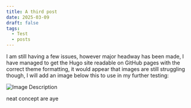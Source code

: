 ```yaml
---
title: A third post
date: 2025-03-09
draft: false
tags:
  - Test
  - posts
---
```

I am still having a few issues, however major headway has been made, I have managed to get the Hugo site readable on GitHub pages with the correct theme formatting, it would appear that images are still struggling though, I will add an image below this to use in my further testing:

![Image Description](/LachiesLibrary/images/Third%20post-20250309181139917.png)

neat concept are aye